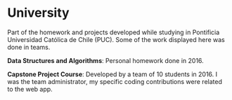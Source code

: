 # University

Part of the homework and projects developed while studying in Pontificia Universidad Católica de Chile (PUC). 
Some of the work displayed here was done in teams.

**Data Structures and Algorithms**: Personal homework done in 2016.

**Capstone Project Course**: Developed by a team of 10 students in 2016. I was the team administrator, my specific coding 
contributions were related to the web app.  


